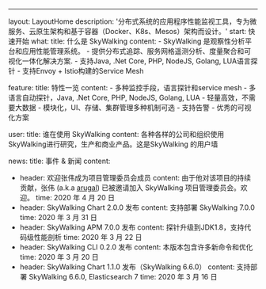 ---
layout: LayoutHome
description: '分布式系统的应用程序性能监视工具，专为微服务、云原生架构和基于容器（Docker、K8s、Mesos）架构而设计。'
start: 快速开始
what:
  title: 什么是 SkyWalking
  content:
    - SkyWalking 是观察性分析平台和应用性能管理系统。
    - 提供分布式追踪、服务网格遥测分析、度量聚合和可视化一体化解决方案.
    - 支持Java, .Net Core, PHP, NodeJS, Golang, LUA语言探针
    - 支持Envoy + Istio构建的Service Mesh

feature:
  title: 特性一览
  content:
    - 多种监控手段，语言探针和service mesh
    - 多语言自动探针，Java, .Net Core, PHP, NodeJS, Golang, LUA
    - 轻量高效，不需要大数据
    - 模块化，UI、存储、集群管理多种机制可选
    - 支持告警
    - 优秀的可视化方案


user:
  title: 谁在使用 SkyWalking
  content: 各种各样的公司和组织使用SkyWalking进行研究，生产和商业产品。这是SkyWalking 的用户墙

news:
  title: 事件 & 新闻
  content:
  - header: 欢迎张伟成为项目管理委员会成员
    content: 由于他对该项目的持续贡献，张伟 (a.k.a [arugal](https://github.com/arugal)) 已被邀请加入 SkyWalking 项目管理委员会。欢迎。
    time: 2020 年 4 月 20 日
  - header: SkyWalking Chart 2.0.0 发布
    content: 支持部署 SkyWalking 7.0.0
    time: 2020 年 3 月 31 日
  - header: SkyWalking APM 7.0.0 发布
    content: 探针升级到JDK1.8，支持代码级性能剖析
    time: 2020 年 3 月 22 日
  - header: SkyWalking CLI 0.2.0 发布
    content: 本版本包含许多新命令和优化
    time: 2020 年 3 月 20 日
  - header: SkyWalking Chart 1.1.0 发布（SkyWalking 6.6.0）
    content: 支持部署 SkyWalking 6.6.0, Elasticsearch 7
    time: 2020 年 3 月 16 日
